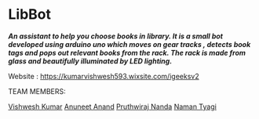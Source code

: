 # LibBot
***An assistant to help you choose books in library. It is a small bot developed using arduino uno which moves on gear tracks , detects book tags and pops out relevant books from the rack. The rack is made from glass and beautifully illuminated by LED lighting.***

Website : https://kumarvishwesh593.wixsite.com/igeeksv2

TEAM MEMBERS:

[Vishwesh Kumar](https://github.com/vishwesh-D-kumar)
[Anuneet Anand](https://github.com/anuneetanand)
[Pruthwiraj Nanda](https://github.com/pruthwi07)
[Naman Tyagi](https://github.com/naman18055)
